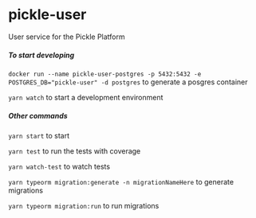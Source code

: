 # pickle-user

User service for the Pickle Platform

##### To start developing

`docker run --name pickle-user-postgres -p 5432:5432 -e POSTGRES_DB="pickle-user" -d postgres`
to generate a posgres container

`yarn watch` to start a development environment

##### Other commands

`yarn start` to start

`yarn test` to run the tests with coverage

`yarn watch-test` to watch tests

`yarn typeorm migration:generate -n migrationNameHere` to generate migrations

`yarn typeorm migration:run` to run migrations
